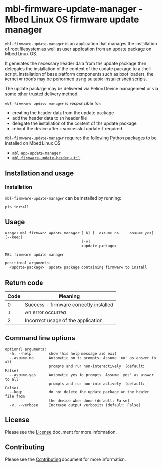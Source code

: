 # mbl-firmware-update-manager - Mbed Linux OS firmware update manager

`mbl-firmware-update-manager` is an application that manages the installation of root filesystem as well as user application from an update package on Mbed Linux OS.

It generates the necessary header data from the update package then delegates the installation of the content of the update package to a shell script. 
Installation of base platform components such as boot loaders, the kernel or rootfs may be performed using suitable installer shell scripts.

The update package may be delivered via Pelion Device management or via some other trusted delivery method.

`mbl-firmware-update-manager` is responsible for:
* creating the header data from the update package
* add the header data to an header file
* delegate the installation of the content of the update package
* reboot the device after a successful update if required

`mbl-firmware-update-manager` requires the following Python packages to be installed on Mbed Linux OS:
* [`mbl-app-update-manager`](../mbl-app-update-manager)
* [`mbl-firmware-update-header-util`](../mbl-firmware-update-header-util)

## Installation and usage

### Installation

`mbl-firmware-update-manager` can be installed by running:
```
pip install .
```

## Usage

```
usage: mbl-firmware-update-manager [-h] [--assume-no | --assume-yes] [--keep]
                                   [-v]
                                   <update-package>

MBL firmware update manager

positional arguments:
  <update-package>  update package containing firmware to install
```

## Return code

| Code | Meaning                                           |
|------|---------------------------------------------------|
| 0    | Success - firmware correctly installed            |
| 1    | An error occurred                                 |
| 2    | Incorrect usage of the application                |

## Command line options

```
optional arguments:
  -h, --help        show this help message and exit
  --assume-no       Automatic no to prompts. Assume 'no' as answer to all
                    prompts and run non-interactively. (default: False)
  --assume-yes      Automatic yes to prompts. Assume 'yes' as answer to all
                    prompts and run non-interactively. (default: False)
  --keep            do not delete the update package or the header file from
                    the device when done (default: False)
  -v, --verbose     Increase output verbosity (default: False)
```

## License

Please see the [License][mbl-license] document for more information.


## Contributing

Please see the [Contributing][mbl-contributing] document for more information.


[mbl-license]: ../LICENSE.md
[mbl-contributing]: ../CONTRIBUTING.md